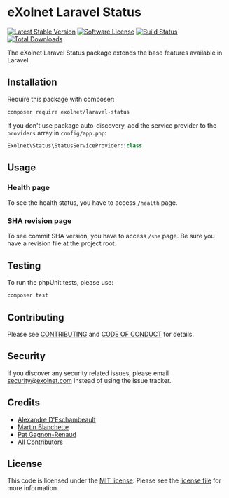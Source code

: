# eXolnet Laravel Status

[![Latest Stable Version](https://poser.pugx.org/eXolnet/laravel-status/v/stable?format=flat-square)](https://packagist.org/packages/eXolnet/laravel-status)
[![Software License](https://img.shields.io/badge/license-MIT-brightgreen.svg?style=flat-square)](LICENSE)
[![Build Status](https://img.shields.io/github/actions/workflow/status/eXolnet/laravel-status/tests.yml?label=tests&style=flat-square)](https://github.com/eXolnet/laravel-status/actions?query=workflow%3Atests)
[![Total Downloads](https://img.shields.io/packagist/dt/eXolnet/laravel-status.svg?style=flat-square)](https://packagist.org/packages/eXolnet/laravel-status)

The eXolnet Laravel Status package extends the base features available in Laravel.

## Installation

Require this package with composer:

```bash
composer require exolnet/laravel-status
```

If you don't use package auto-discovery, add the service provider to the `providers` array in `config/app.php`:

```php
Exolnet\Status\StatusServiceProvider::class
```

## Usage

### Health page

To see the health status, you have to access `/health` page.

### SHA revision page

To see commit SHA version, you have to access `/sha` page. Be sure you have a revision file at the project root.

## Testing

To run the phpUnit tests, please use:

```bash
composer test
```

## Contributing

Please see [CONTRIBUTING](CONTRIBUTING.md) and [CODE OF CONDUCT](CODE_OF_CONDUCT.md) for details.

## Security

If you discover any security related issues, please email security@exolnet.com instead of using the issue tracker.

## Credits

- [Alexandre D'Eschambeault](https://github.com/xel1045)
- [Martin Blanchette](https://github.com/martinblanchette)
- [Pat Gagnon-Renaud](https://github.com/pgrenaud)
- [All Contributors](../../contributors)

## License

This code is licensed under the [MIT license](http://choosealicense.com/licenses/mit/). 
Please see the [license file](LICENSE) for more information.
